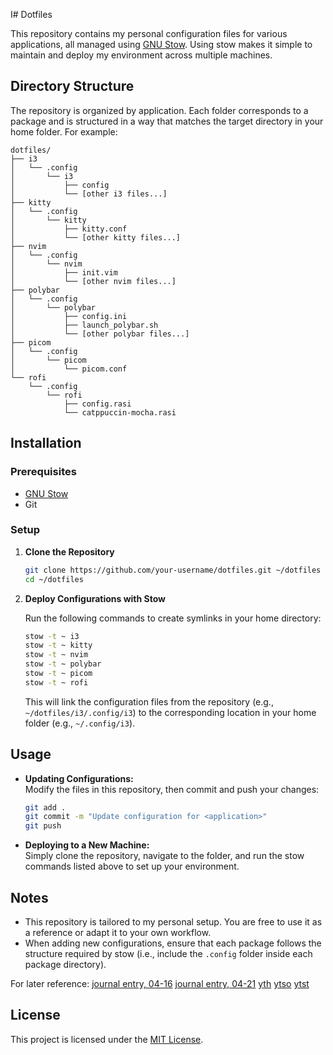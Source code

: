 I# Dotfiles

This repository contains my personal configuration files for various applications, all managed using [GNU Stow](https://www.gnu.org/software/stow/). Using stow makes it simple to maintain and deploy my environment across multiple machines.

## Directory Structure

The repository is organized by application. Each folder corresponds to a package and is structured in a way that matches the target directory in your home folder. For example:

```
dotfiles/
├── i3
│   └── .config
│       └── i3
│           ├── config
│           └── [other i3 files...]
├── kitty
│   └── .config
│       └── kitty
│           ├── kitty.conf
│           └── [other kitty files...]
├── nvim
│   └── .config
│       └── nvim
│           ├── init.vim
│           └── [other nvim files...]
├── polybar
│   └── .config
│       └── polybar
│           ├── config.ini
│           ├── launch_polybar.sh
│           └── [other polybar files...]
├── picom
│   └── .config
│       └── picom
│           └── picom.conf
└── rofi
    └── .config
        └── rofi
            ├── config.rasi
            └── catppuccin-mocha.rasi
```

## Installation

### Prerequisites

- [GNU Stow](https://www.gnu.org/software/stow/)
- Git

### Setup

1. **Clone the Repository**

   ```bash
   git clone https://github.com/your-username/dotfiles.git ~/dotfiles
   cd ~/dotfiles
   ```

2. **Deploy Configurations with Stow**

   Run the following commands to create symlinks in your home directory:

   ```bash
   stow -t ~ i3
   stow -t ~ kitty
   stow -t ~ nvim
   stow -t ~ polybar
   stow -t ~ picom
   stow -t ~ rofi
   ```

   This will link the configuration files from the repository (e.g., `~/dotfiles/i3/.config/i3`) to the corresponding location in your home folder (e.g., `~/.config/i3`).

## Usage

- **Updating Configurations:**  
  Modify the files in this repository, then commit and push your changes:

  ```bash
  git add .
  git commit -m "Update configuration for <application>"
  git push
  ```

- **Deploying to a New Machine:**  
  Simply clone the repository, navigate to the folder, and run the stow commands listed above to set up your environment.

## Notes

- This repository is tailored to my personal setup. You are free to use it as a reference or adapt it to your own workflow.
- When adding new configurations, ensure that each package follows the structure required by stow (i.e., include the `.config` folder inside each package directory).

For later reference: [journal entry, 04-16](https://chatgpt.com/share/67ff7451-5394-800d-bd7b-f6d5d79836f4)
 [journal entry, 04-21](https://chatgpt.com/share/67ff7451-5394-800d-bd7b-f6d5d79836f4)
  [yth](https://music.youtube.com/playlist?list=PLIo-27ytQCjPyYzUvG8iGOHptJjpvfnZJ)
   [ytso](https://music.youtube.com/playlist?list=PLIo-27ytQCjM-tulqp2VSdUH5AeHFFuUR)
   [ytst](https://music.youtube.com/playlist?list=PLIo-27ytQCjMwHSl_RAd5iPeKq6ePY7n-)

## License

This project is licensed under the [MIT License](LICENSE).
